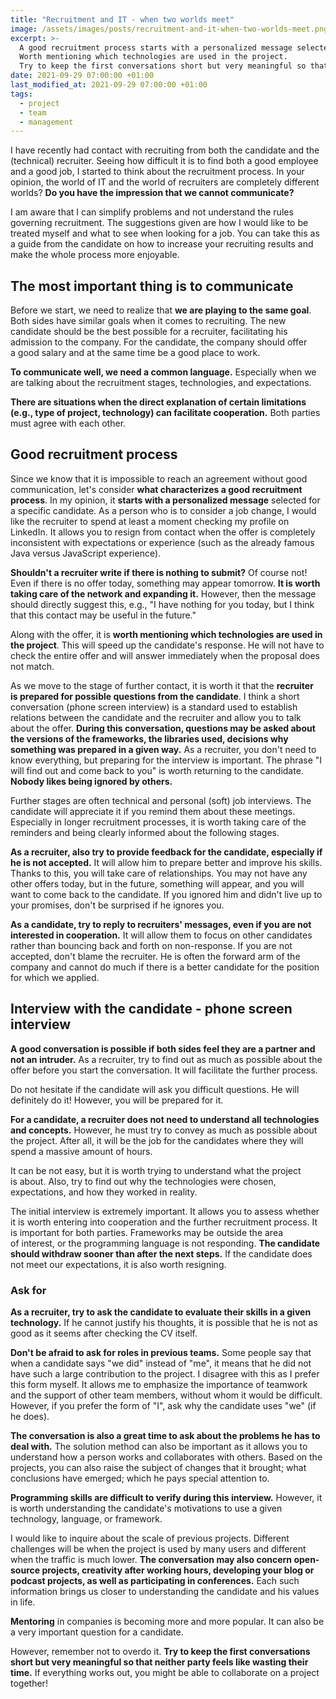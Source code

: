 ```yaml
---
title: "Recruitment and IT - when two worlds meet"
image: /assets/images/posts/recruitment-and-it-when-two-worlds-meet.png
excerpt: >-
  A good recruitment process starts with a personalized message selected for a specific candidate.
  Worth mentioning which technologies are used in the project.
  Try to keep the first conversations short but very meaningful so that neither party feels like wasting their time.
date: 2021-09-29 07:00:00 +01:00
last_modified_at: 2021-09-29 07:00:00 +01:00
tags:
  - project
  - team
  - management
---
```


  I have recently had contact with recruiting from both the candidate and the (technical) recruiter.
  Seeing how difficult it is to find both a good employee and a good job, I started to think about the recruitment process.
  In your opinion, the world of IT and the world of recruiters are completely different worlds?
  **Do you have the impression that we cannot communicate?**

  I am aware that I can simplify problems and not understand the rules governing recruitment.
  The suggestions given are how I would like to be treated myself and what to see when looking for a job.
  You can take this as a guide from the candidate on how to increase your recruiting results and make the whole process more enjoyable.

## The most important thing is to communicate

  Before we start, we need to realize that **we are playing to the same goal**.
  Both sides have similar goals when it comes to recruiting.
  The new candidate should be the best possible for a recruiter, facilitating his admission to the company.
  For the candidate, the company should offer a good salary and at the same time be a good place to work.

  **To communicate well, we need a common language.**
  Especially when we are talking about the recruitment stages, technologies, and expectations.

  **There are situations when the direct explanation of certain limitations (e.g., type of project, technology) can facilitate cooperation.**
  Both parties must agree with each other.

## Good recruitment process

  Since we know that it is impossible to reach an agreement without good communication, let's consider **what characterizes a good recruitment process**.
  In my opinion, it **starts with a personalized message** selected for a specific candidate.
  As a person who is to consider a job change, I would like the recruiter to spend at least a moment checking my profile on LinkedIn.
  It allows you to resign from contact when the offer is completely inconsistent with expectations or experience (such as the already famous Java versus JavaScript experience).

  **Shouldn't a recruiter write if there is nothing to submit?**
  Of course not!
  Even if there is no offer today, something may appear tomorrow.
  **It is worth taking care of the network and expanding it.**
  However, then the message should directly suggest this, e.g., "I have nothing for you today, but I think that this contact may be useful in the future."

  Along with the offer, it is **worth mentioning which technologies are used in the project**.
  This will speed up the candidate's response.
  He will not have to check the entire offer and will answer immediately when the proposal does not match.

  As we move to the stage of further contact, it is worth it that the **recruiter is prepared for possible questions from the candidate**.
  I think a short conversation (phone screen interview) is a standard used to establish relations between the candidate and the recruiter and allow you to talk about the offer.
  **During this conversation, questions may be asked about the versions of the frameworks, the libraries used, decisions why something was prepared in a given way.**
  As a recruiter, you don't need to know everything, but preparing for the interview is important.
  The phrase "I will find out and come back to you" is worth returning to the candidate.
  **Nobody likes being ignored by others.**

  Further stages are often technical and personal (soft) job interviews.
  The candidate will appreciate it if you remind them about these meetings.
  Especially in longer recruitment processes, it is worth taking care of the reminders and being clearly informed about the following stages.

  **As a recruiter, also try to provide feedback for the candidate, especially if he is not accepted.**
  It will allow him to prepare better and improve his skills.
  Thanks to this, you will take care of relationships.
  You may not have any other offers today, but in the future, something will appear, and you will want to come back to the candidate.
  If you ignored him and didn't live up to your promises, don't be surprised if he ignores you.

  **As a candidate, try to reply to recruiters' messages, even if you are not interested in cooperation.**
  It will allow them to focus on other candidates rather than bouncing back and forth on non-response.
  If you are not accepted, don't blame the recruiter.
  He is often the forward arm of the company and cannot do much if there is a better candidate for the position for which we applied.

## Interview with the candidate - phone screen interview

  **A good conversation is possible if both sides feel they are a partner and not an intruder.**
  As a recruiter, try to find out as much as possible about the offer before you start the conversation.
  It will facilitate the further process.

  Do not hesitate if the candidate will ask you difficult questions.
  He will definitely do it!
  However, you will be prepared for it.

  **For a candidate, a recruiter does not need to understand all technologies and concepts.**
  However, he must try to convey as much as possible about the project.
  After all, it will be the job for the candidates where they will spend a massive amount of hours.

  It can be not easy, but it is worth trying to understand what the project is about.
  Also, try to find out why the technologies were chosen, expectations, and how they worked in reality.

  The initial interview is extremely important.
  It allows you to assess whether it is worth entering into cooperation and the further recruitment process.
  It is important for both parties.
  Frameworks may be outside the area of interest, or the programming language is not responding.
  **The candidate should withdraw sooner than after the next steps.**
  If the candidate does not meet our expectations, it is also worth resigning.

### Ask for

  **As a recruiter, try to ask the candidate to evaluate their skills in a given technology.**
  If he cannot justify his thoughts, it is possible that he is not as good as it seems after checking the CV itself.

  **Don't be afraid to ask for roles in previous teams.**
  Some people say that when a candidate says "we did" instead of "me", it means that he did not have such a large contribution to the project.
  I disagree with this as I prefer this form myself.
  It allows me to emphasize the importance of teamwork and the support of other team members, without whom it would be difficult.
  However, if you prefer the form of "I", ask why the candidate uses "we" (if he does).

  **The conversation is also a great time to ask about the problems he has to deal with.**
  The solution method can also be important as it allows you to understand how a person works and collaborates with others.
  Based on the projects, you can also raise the subject of changes that it brought; what conclusions have emerged; which he pays special attention to.

  **Programming skills are difficult to verify during this interview.**
  However, it is worth understanding the candidate's motivations to use a given technology, language, or framework.

  I would like to inquire about the scale of previous projects.
  Different challenges will be when the project is used by many users and different when the traffic is much lower.
  **The conversation may also concern open-source projects, creativity after working hours, developing your blog or podcast projects, as well as participating in conferences.**
  Each such information brings us closer to understanding the candidate and his values in life.

  **Mentoring** in companies is becoming more and more popular.
  It can also be a very important question for a candidate.

  However, remember not to overdo it.
  **Try to keep the first conversations short but very meaningful so that neither party feels like wasting their time.**
  If everything works out, you might be able to collaborate on a project together!
